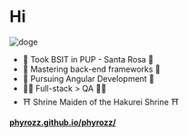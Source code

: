 # Hi

![doge](https://media.tenor.com/KNH5fzru2cMAAAAi/touhou-fumo-reimu.gif)

- 🏫 Took BSIT in PUP - Santa Rosa 🏫
- 🌱 Mastering back-end frameworks 🌱
- 🔭 Pursuing Angular Development 🔭
- 🧑‍💻 Full-stack > QA 🧑‍💻
- ⛩️ Shrine Maiden of the Hakurei Shrine ⛩️

[**phyrozz.github.io/phyrozz/**](https://phyrozz.github.io/phyrozz/)
